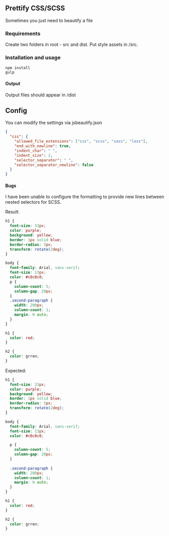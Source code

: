 ## Prettify CSS/SCSS

Sometimes you just need to beautify a file

### Requirements

Create two folders in root - src and dist. Put style assets in /src.

### Installation and usage

```
npm install
gulp
```

#### Output

Output files should appear in /dist

## Config

You can modify the settings via jsbeautify.json

```json
{
  "css": {
    "allowed_file_extensions": ["css", "scss", "sass", "less"],
    "end_with_newline": true,
    "indent_char": " ",
    "indent_size": 2,
    "selector_separator": " ",
    "selector_separator_newline": false
  }
}
```

#### Bugs

I have been unable to configure the formatting to provide new lines between nested selectors for SCSS.

Result:

```scss
h1 {
  font-size: 33px;
  color: purple;
  background: yellow;
  border: 1px solid blue;
  border-radius: 5px;
  transform: rotate(2deg);
}

body {
  font-family: Arial, sans-serif;
  font-size: 13px;
  color: #c0c0c0;
  p {
    column-count: 5;
    column-gap: 20px;
  }
  .second-paragraph {
    width: 200px;
    column-count: 1;
    margin: 0 auto;
  }
}

h1 {
  color: red;
}

h2 {
  color: grren;
}
```

Expected:

```scss
h1 {
  font-size: 33px;
  color: purple;
  background: yellow;
  border: 1px solid blue;
  border-radius: 5px;
  transform: rotate(2deg);
}

body {
  font-family: Arial, sans-serif;
  font-size: 13px;
  color: #c0c0c0;

  p {
    column-count: 5;
    column-gap: 20px;
  }
  
  .second-paragraph {
    width: 200px;
    column-count: 1;
    margin: 0 auto;
  }
}

h1 {
  color: red;
}

h2 {
  color: grren;
}
```